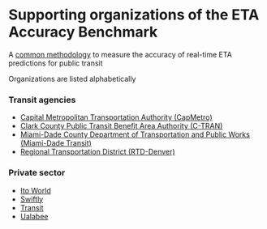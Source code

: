 # Supporting organizations of the ETA Accuracy Benchmark
A [common methodology](https://github.com/TransitApp/ETA-Accuracy-Benchmark/blob/main/README.md) to measure the accuracy of real-time ETA predictions for public transit

Organizations are listed alphabetically

### Transit agencies
- [Capital Metropolitan Transportation Authority (CapMetro)](https://www.capmetro.org/)
- [Clark County Public Transit Benefit Area Authority (C-TRAN)](https://www.c-tran.com/)
- [Miami-Dade County Department of Transportation and Public Works (Miami-Dade Transit)](https://www.miamidade.gov/global/transportation/home.page) 
- [Regional Transportation District (RTD-Denver)](https://www.rtd-denver.com/)

### Private sector
- [Ito World](https://www.itoworld.com/)
- [Swiftly](https://www.goswift.ly/)
- [Transit](https://transitapp.com/)
- [Ualabee](https://ualabee.com/company)
